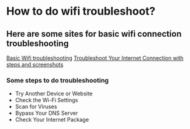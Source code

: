 # How to do wifi troubleshoot?

## Here are some sites for basic wifi connection troubleshooting

[Basic Wifi troubleshooting](https://www.highspeedinternet.com/resources/no-internet-connection-troubleshooting-guide)
[Troubleshoot Your Internet Connection with steps and screenshots](https://www.pcmag.com/explainers/12-tips-to-troubleshoot-your-internet-connection)


### Some steps to do troubleshooting
* Try Another Device or Website
* Check the Wi-Fi Settings
* Scan for Viruses
* Bypass Your DNS Server
* Check Your Internet Package
